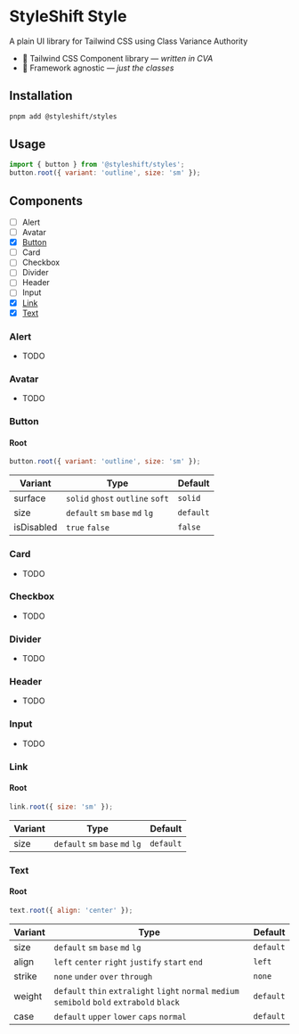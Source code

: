 # StyleShift Style

A plain UI library for Tailwind CSS using Class Variance Authority

- 🎨 Tailwind CSS Component library — _written in CVA_
- 🎯 Framework agnostic — _just the classes_

## Installation

```bash
pnpm add @styleshift/styles
```

## Usage

```js
import { button } from '@styleshift/styles';
button.root({ variant: 'outline', size: 'sm' });
```

## Components

- [ ] Alert
- [ ] Avatar
- [x] [Button](#button)
- [ ] Card
- [ ] Checkbox
- [ ] Divider
- [ ] Header
- [ ] Input
- [x] [Link](#link)
- [x] [Text](#text)

### Alert

- TODO

### Avatar

- TODO

### Button

#### Root

```js
button.root({ variant: 'outline', size: 'sm' });
```

| Variant    | Type                             | Default   |
| ---------- | -------------------------------- | --------- |
| surface    | `solid` `ghost` `outline` `soft` | `solid`   |
| size       | `default` `sm` `base` `md` `lg`  | `default` |
| isDisabled | `true` `false`                   | `false`   |

### Card

- TODO

### Checkbox

- TODO

### Divider

- TODO

### Header

- TODO

### Input

- TODO

### Link

#### Root

```js
link.root({ size: 'sm' });
```

| Variant | Type                            | Default   |
| ------- | ------------------------------- | --------- |
| size    | `default` `sm` `base` `md` `lg` | `default` |

### Text

#### Root

```js
text.root({ align: 'center' });
```

| Variant | Type                                                                                          | Default   |
| ------- | --------------------------------------------------------------------------------------------- | --------- |
| size    | `default` `sm` `base` `md` `lg`                                                               | `default` |
| align   | `left` `center` `right` `justify` `start` `end`                                               | `left`    |
| strike  | `none` `under` `over` `through`                                                               | `none`    |
| weight  | `default` `thin` `extralight` `light` `normal` `medium` `semibold` `bold` `extrabold` `black` | `default` |
| case    | `default` `upper` `lower` `caps` `normal`                                                     | `default` |
